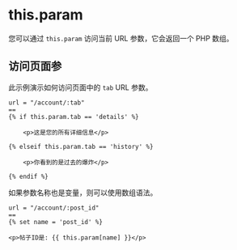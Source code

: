 # this.param

您可以通过 `this.param` 访问当前 URL 参数，它会返回一个 PHP 数组。

## 访问页面参

此示例演示如何访问页面中的 `tab` URL 参数。 

```
url = "/account/:tab"
==
{% if this.param.tab == 'details' %}

    <p>这是您的所有详细信息</p>

{% elseif this.param.tab == 'history' %}

    <p>你看到的是过去的爆炸</p>

{% endif %}
```

如果参数名称也是变量，则可以使用数组语法。

```
url = "/account/:post_id"
==
{% set name = 'post_id' %}

<p>帖子ID是: {{ this.param[name] }}</p>
```
